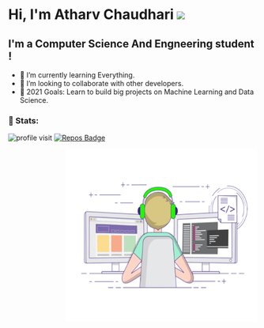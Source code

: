 # Hi, I'm Atharv Chaudhari <img src="https://media.giphy.com/media/hvRJCLFzcasrR4ia7z/giphy.gif" width="35px">

## I'm a Computer Science And Engneering student !
- 🌱 I’m currently learning Everything.
- 👯 I’m looking to collaborate with other developers. 
- 🥅 2021 Goals: Learn to build big projects on Machine Learning and Data Science.

### 👦 Stats:

<div align="left">

![profile visit](https://komarev.com/ghpvc/?username=Atharv-Chaudhari) [![Repos Badge](https://badges.pufler.dev/repos/Atharv-Chaudhari)](https://badges.pufler.dev) 
  
<img align="right" alt="GIF" src="https://github.com/Hemraj183/Hemraj183/blob/main/coding.gif" width="390" height="350" />
